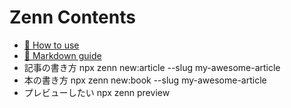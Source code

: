# Zenn Contents

- [📘 How to use](https://zenn.dev/zenn/articles/zenn-cli-guide)
- [📘 Markdown guide](https://zenn.dev/zenn/articles/markdown-guide)
- 記事の書き方 npx zenn new:article --slug my-awesome-article
- 本の書き方 npx zenn new:book --slug my-awesome-article
- プレビューしたい npx zenn preview
